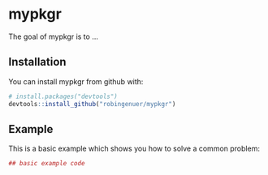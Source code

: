 
<!-- README.md is generated from README.Rmd. Please edit that file -->
mypkgr
======

The goal of mypkgr is to ...

Installation
------------

You can install mypkgr from github with:

``` r
# install.packages("devtools")
devtools::install_github("robingenuer/mypkgr")
```

Example
-------

This is a basic example which shows you how to solve a common problem:

``` r
## basic example code
```
